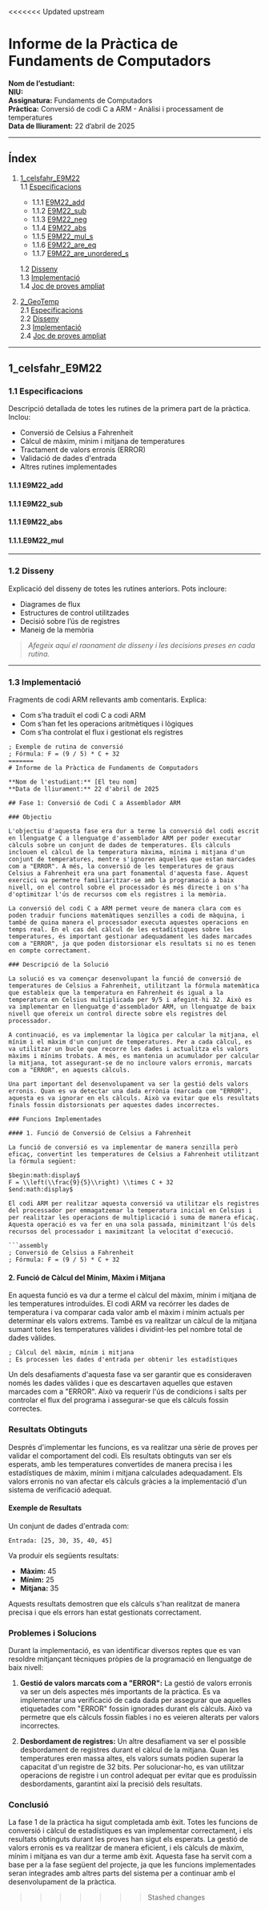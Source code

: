 <<<<<<< Updated upstream
# **Informe de la Pràctica de Fundaments de Computadors**

**Nom de l’estudiant:**  
**NIU:**  
**Assignatura:** Fundaments de Computadors  
**Pràctica:** Conversió de codi C a ARM - Anàlisi i processament de temperatures  
**Data de lliurament:** 22 d’abril de 2025

---

## **Índex**

1. [1_celsfahr_E9M22](#1_celsfahr_E9M22)  
    1.1 [Especificacions](#especificacions)
    - 1.1.1 [E9M22_add](#E9M22_add)
    - 1.1.2 [E9M22_sub](#e9m22_sub)
    - 1.1.3 [E9M22_neg](#e9m22_neg)
    - 1.1.4 [E9M22_abs](#e9m22_abs)
    - 1.1.5 [E9M22_mul_s](#e9m22_mul_s)
    - 1.1.6 [E9M22_are_eq](#e9m22_are_eq)
    - 1.1.7 [E9M22_are_unordered_s](#e9m22_are_unordered_s) 
    
    1.2 [Disseny](#12-disseny)  
    1.3 [Implementació](#13-implementació)  
    1.4 [Joc de proves ampliat](#14-joc-de-proves-ampliat)

3. [2_GeoTemp](#2_geotemp)  
    2.1 [Especificacions](#21-especificacions)  
    2.2 [Disseny](#22-disseny)  
    2.3 [Implementació](#23-implementació)  
    2.4 [Joc de proves ampliat](#24-joc-de-proves-ampliat)

---

## **1_celsfahr_E9M22**

### **1.1 Especificacions**

Descripció detallada de totes les rutines de la primera part de la pràctica. Inclou:

- Conversió de Celsius a Fahrenheit  
- Càlcul de màxim, mínim i mitjana de temperatures  
- Tractament de valors erronis (ERROR)  
- Validació de dades d'entrada  
- Altres rutines implementades

#### **1.1.1 E9M22_add**

#### **1.1.1 E9M22_sub**

#### **1.1.1 E9M22_abs**

#### **1.1.1.E9M22_mul**
---

### **1.2 Disseny**

Explicació del disseny de totes les rutines anteriors. Pots incloure:

- Diagrames de flux  
- Estructures de control utilitzades  
- Decisió sobre l’ús de registres  
- Maneig de la memòria

> _Afegeix aquí el raonament de disseny i les decisions preses en cada rutina._

---

### **1.3 Implementació**

Fragments de codi ARM rellevants amb comentaris. Explica:

- Com s’ha traduït el codi C a codi ARM  
- Com s’han fet les operacions aritmètiques i lògiques  
- Com s’ha controlat el flux i gestionat els registres

```assembly
; Exemple de rutina de conversió
; Fórmula: F = (9 / 5) * C + 32
=======
# Informe de la Pràctica de Fundaments de Computadors

**Nom de l'estudiant:** [El teu nom]  
**Data de lliurament:** 22 d'abril de 2025

## Fase 1: Conversió de Codi C a Assemblador ARM

### Objectiu

L'objectiu d'aquesta fase era dur a terme la conversió del codi escrit en llenguatge C a llenguatge d'assemblador ARM per poder executar càlculs sobre un conjunt de dades de temperatures. Els càlculs inclouen el càlcul de la temperatura màxima, mínima i mitjana d'un conjunt de temperatures, mentre s'ignoren aquelles que estan marcades com a "ERROR". A més, la conversió de les temperatures de graus Celsius a Fahrenheit era una part fonamental d'aquesta fase. Aquest exercici va permetre familiaritzar-se amb la programació a baix nivell, on el control sobre el processador és més directe i on s'ha d'optimitzar l'ús de recursos com els registres i la memòria.

La conversió del codi C a ARM permet veure de manera clara com es poden traduir funcions matemàtiques senzilles a codi de màquina, i també de quina manera el processador executa aquestes operacions en temps real. En el cas del càlcul de les estadístiques sobre les temperatures, és important gestionar adequadament les dades marcades com a "ERROR", ja que poden distorsionar els resultats si no es tenen en compte correctament.

### Descripció de la Solució

La solució es va començar desenvolupant la funció de conversió de temperatures de Celsius a Fahrenheit, utilitzant la fórmula matemàtica que estableix que la temperatura en Fahrenheit és igual a la temperatura en Celsius multiplicada per 9/5 i afegint-hi 32. Això es va implementar en llenguatge d'assemblador ARM, un llenguatge de baix nivell que ofereix un control directe sobre els registres del processador.

A continuació, es va implementar la lògica per calcular la mitjana, el mínim i el màxim d'un conjunt de temperatures. Per a cada càlcul, es va utilitzar un bucle que recorre les dades i actualitza els valors màxims i mínims trobats. A més, es mantenia un acumulador per calcular la mitjana, tot assegurant-se de no incloure valors erronis, marcats com a "ERROR", en aquests càlculs.

Una part important del desenvolupament va ser la gestió dels valors erronis. Quan es va detectar una dada errònia (marcada com "ERROR"), aquesta es va ignorar en els càlculs. Això va evitar que els resultats finals fossin distorsionats per aquestes dades incorrectes.

### Funcions Implementades

#### 1. Funció de Conversió de Celsius a Fahrenheit

La funció de conversió es va implementar de manera senzilla però eficaç, convertint les temperatures de Celsius a Fahrenheit utilitzant la fórmula següent:

$begin:math:display$
F = \\left(\\frac{9}{5}\\right) \\times C + 32
$end:math:display$

El codi ARM per realitzar aquesta conversió va utilitzar els registres del processador per emmagatzemar la temperatura inicial en Celsius i per realitzar les operacions de multiplicació i suma de manera eficaç. Aquesta operació es va fer en una sola passada, minimitzant l'ús dels recursos del processador i maximitzant la velocitat d'execució.

```assembly
; Conversió de Celsius a Fahrenheit
; Fórmula: F = (9 / 5) * C + 32
```

#### 2. Funció de Càlcul del Mínim, Màxim i Mitjana

En aquesta funció es va dur a terme el càlcul del màxim, mínim i mitjana de les temperatures introduïdes. El codi ARM va recórrer les dades de temperatura i va comparar cada valor amb el màxim i mínim actuals per determinar els valors extrems. També es va realitzar un càlcul de la mitjana sumant totes les temperatures vàlides i dividint-les pel nombre total de dades vàlides.

```assembly
; Càlcul del màxim, mínim i mitjana
; Es processen les dades d'entrada per obtenir les estadístiques
```

Un dels desafiaments d'aquesta fase va ser garantir que es consideraven només les dades vàlides i que es descartaven aquelles que estaven marcades com a "ERROR". Això va requerir l'ús de condicions i salts per controlar el flux del programa i assegurar-se que els càlculs fossin correctes.

### Resultats Obtinguts

Després d'implementar les funcions, es va realitzar una sèrie de proves per validar el comportament del codi. Els resultats obtinguts van ser els esperats, amb les temperatures convertides de manera precisa i les estadístiques de màxim, mínim i mitjana calculades adequadament. Els valors erronis no van afectar els càlculs gràcies a la implementació d'un sistema de verificació adequat.

#### Exemple de Resultats

Un conjunt de dades d'entrada com:

```text
Entrada: [25, 30, 35, 40, 45]
```

Va produir els següents resultats:

- **Màxim:** 45
- **Mínim:** 25
- **Mitjana:** 35

Aquests resultats demostren que els càlculs s'han realitzat de manera precisa i que els errors han estat gestionats correctament.

### Problemes i Solucions

Durant la implementació, es van identificar diversos reptes que es van resoldre mitjançant tècniques pròpies de la programació en llenguatge de baix nivell:

1. **Gestió de valors marcats com a "ERROR":**
   La gestió de valors erronis va ser un dels aspectes més importants de la pràctica. Es va implementar una verificació de cada dada per assegurar que aquelles etiquetades com "ERROR" fossin ignorades durant els càlculs. Això va permetre que els càlculs fossin fiables i no es veieren alterats per valors incorrectes.

2. **Desbordament de registres:**
   Un altre desafiament va ser el possible desbordament de registres durant el càlcul de la mitjana. Quan les temperatures eren massa altes, els valors sumats podien superar la capacitat d'un registre de 32 bits. Per solucionar-ho, es van utilitzar operacions de registre i un control adequat per evitar que es produïssin desbordaments, garantint així la precisió dels resultats.

### Conclusió

La fase 1 de la pràctica ha sigut completada amb èxit. Totes les funcions de conversió i càlcul de estadístiques es van implementar correctament, i els resultats obtinguts durant les proves han sigut els esperats. La gestió de valors erronis es va realitzar de manera eficient, i els càlculs de màxim, mínim i mitjana es van dur a terme amb èxit. Aquesta fase ha servit com a base per a la fase següent del projecte, ja que les funcions implementades seran integrades amb altres parts del sistema per a continuar amb el desenvolupament de la pràctica.
>>>>>>> Stashed changes

